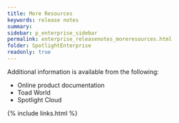 ```yaml
---
title: More Resources
keywords: release notes
summary:
sidebar: p_enterprise_sidebar
permalink: enterprise_releasenotes_moreresources.html
folder: SpotlightEnterprise
readonly: true
---
```


Additional information is available from the following:

* Online product documentation
* Toad World
* Spotlight Cloud

{% include links.html %}

